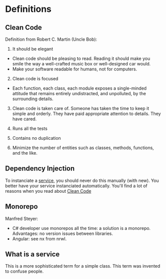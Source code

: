 # Definitions

## Clean Code

Definition from Robert C. Martin (Uncle Bob):

1. It should be elegant 

- Clean code should be pleasing to read. Reading it should make you smile the way a well-crafted music box or well-designed car would.
- Make your software readable for humans, not for computers.

2. Clean code is focused

- Each function, each class, each module exposes a single-minded attitude that remains entirely undistracted, and unpolluted, by the surrounding details.
 
3. Clean code is taken care of. Someone has taken the time to keep it simple and orderly. They have paid appropriate attention to details. They have cared.

4. Runs all the tests

5. Contains no duplication

6. Minimize the number of entities such as classes, methods, functions, and the like.

## Dependency Injection

To instanciate a [service](https://github.com/boeschenstein/definition/tree/master#what-is-a-service), you should never do this manually (with new). You better have your service instanciated automatically. You'll find a lot of reasons when you read about [Clean Code](https://github.com/boeschenstein/definition/tree/master#clean-code)

## Monorepo

Manfred Steyer:

- C# developer use monorepos all the time: a solution is a monorepo. Advantages: no version issues between libraries.
- Angular: see nx from nrwl.

## What is a service

This is a more sophisticated term for a simple class. This term was invented to confuse people.
